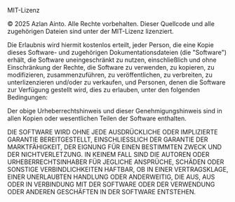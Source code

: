 MIT-Lizenz

© 2025 Azlan Ainto. Alle Rechte vorbehalten. Dieser Quellcode und alle zugehörigen Dateien sind unter der MIT-Lizenz lizenziert.

Die Erlaubnis wird hiermit kostenlos erteilt, jeder Person, die eine Kopie dieses Software- und zugehörigen Dokumentationsdateien (die "Software") erhält, die Software uneingeschränkt zu nutzen, einschließlich und ohne Einschränkung der Rechte, die Software zu verwenden, zu kopieren, zu modifizieren, zusammenzuführen, zu veröffentlichen, zu verbreiten, zu unterlizenzieren und/oder zu verkaufen, und Personen, denen die Software zur Verfügung gestellt wird, dies zu erlauben, unter den folgenden Bedingungen:

Der obige Urheberrechtshinweis und dieser Genehmigungshinweis sind in allen Kopien oder wesentlichen Teilen der Software enthalten.

DIE SOFTWARE WIRD OHNE JEDE AUSDRÜCKLICHE ODER IMPLIZIERTE GARANTIE BEREITGESTELLT, EINSCHLIESSLICH DER GARANTIE DER MARKTFÄHIGKEIT, DER EIGNUNG FÜR EINEN BESTIMMTEN ZWECK UND DER NICHTVERLETZUNG. IN KEINEM FALL SIND DIE AUTOREN ODER URHEBERRECHTSINHABER FÜR JEGLICHE ANSPRÜCHE, SCHÄDEN ODER SONSTIGE VERBINDLICHKEITEN HAFTBAR, OB IN EINER VERTRAGSKLAGE, EINER UNERLAUBTEN HANDLUNG ODER ANDERWEITIG, DIE AUS, AUS ODER IN VERBINDUNG MIT DER SOFTWARE ODER DER VERWENDUNG ODER ANDEREN GESCHÄFTEN IN DER SOFTWARE ENTSTEHEN.

